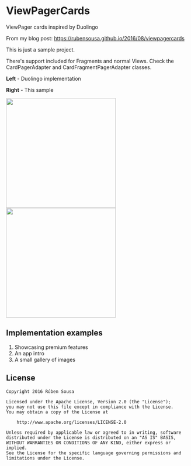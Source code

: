 # ViewPagerCards
ViewPager cards inspired by Duolingo

From my blog post: https://rubensousa.github.io/2016/08/viewpagercards

This is just a sample project.

There's support included for Fragments and normal Views. Check the CardPagerAdapter and CardFragmentPagerAdapter classes.

**Left** - Duolingo implementation

**Right** - This sample

<img src="https://rubensousa.github.io/img/duolingo_viewpager.gif" width=300></img> <img src="https://rubensousa.github.io/img/viewpager_result.gif" width=300></img>


## Implementation examples

1. Showcasing premium features
2. An app intro
2. A small gallery of images


## License

    Copyright 2016 Rúben Sousa
    
    Licensed under the Apache License, Version 2.0 (the "License");
    you may not use this file except in compliance with the License.
    You may obtain a copy of the License at
    
        http://www.apache.org/licenses/LICENSE-2.0
    
    Unless required by applicable law or agreed to in writing, software
    distributed under the License is distributed on an "AS IS" BASIS,
    WITHOUT WARRANTIES OR CONDITIONS OF ANY KIND, either express or implied.
    See the License for the specific language governing permissions and
    limitations under the License.

